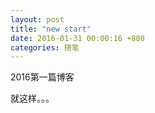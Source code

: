 ```yaml
---
layout: post
title: "new start"
date: 2016-01-31 00:00:16 +800
categories: 随笔
---
```


2016第一篇博客

就这样。。。
